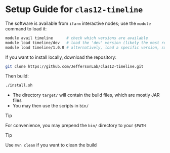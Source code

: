 # Setup Guide for `clas12-timeline`

The software is available from `ifarm` interactive nodes; use the `module` command to load it:
```bash
module avail timeline      # check which versions are available
module load timeline/dev   # load the 'dev' version (likely the most recent version)
module load timeline/1.0.0 # alternatively, load a specific version, such as 1.0.0
```

If you want to install locally, download the repository:
```bash
git clone https://github.com/JeffersonLab/clas12-timeline.git
```
Then build:
```bash
./install.sh
```

- The directory `target/` will contain the build files, which are mostly JAR files
- You may then use the scripts in `bin/`

> [!TIP]
> For convenience, you may prepend the `bin/` directory to your `$PATH`

> [!TIP]
> Use `mvn clean` if you want to clean the build
